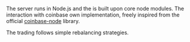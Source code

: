 The server runs in Node.js and the is built upon core node modules. The interaction with coinbase own implementation, freely inspired from the official [coinbase-node](https://github.com/coinbase/coinbase-node) library.

The trading follows simple rebalancing strategies.

